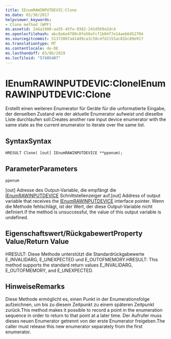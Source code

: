 ```yaml
---
title: IEnumRAWINPUTDEVIC:Clone
ms.date: 03/30/2017
helpviewer_keywords:
- Clone method [WPF]
ms.assetid: 2a6a1900-aa55-45fa-9382-241d569a2dc4
ms.openlocfilehash: abc8a6e4780c8fe50afcf1b04f7e14aeb6452704
ms.sourcegitcommit: 5137208fa414d9ca3c58cdfd2155ac81bc89e917
ms.translationtype: MT
ms.contentlocale: de-DE
ms.lasthandoff: 03/06/2019
ms.locfileid: "57485407"
---
```

# <a name="ienumrawinputdevicclone"></a><span data-ttu-id="89efb-102">IEnumRAWINPUTDEVIC:Clone</span><span class="sxs-lookup"><span data-stu-id="89efb-102">IEnumRAWINPUTDEVIC:Clone</span></span>
<span data-ttu-id="89efb-103">Erstellt einen weiteren Enumerator für Geräte für die unformatierte Eingabe, der denselben Zustand wie der aktuelle Enumerator aufweist und dieselbe Liste durchlaufen soll.</span><span class="sxs-lookup"><span data-stu-id="89efb-103">Creates another raw input device enumerator with the same state as the current enumerator to iterate over the same list.</span></span>  
  
## <a name="syntax"></a><span data-ttu-id="89efb-104">Syntax</span><span class="sxs-lookup"><span data-stu-id="89efb-104">Syntax</span></span>  
  
```  
HRESULT Clone( [out] IEnumRAWINPUTDEVICE **ppenum);  
```  
  
## <a name="parameters"></a><span data-ttu-id="89efb-105">Parameter</span><span class="sxs-lookup"><span data-stu-id="89efb-105">Parameters</span></span>  
 `ppenum`  
  
 <span data-ttu-id="89efb-106">[out] Adresse des Output-Variable, die empfängt die [IEnumRAWINPUTDEVICE](ienumrawinputdevice.md) Schnittstellenzeiger auf.</span><span class="sxs-lookup"><span data-stu-id="89efb-106">[out] Address of output variable that receives the [IEnumRAWINPUTDEVICE](ienumrawinputdevice.md) interface pointer.</span></span> <span data-ttu-id="89efb-107">Wenn die Methode fehlschlägt, ist der Wert, der diese Output-Variable nicht definiert.</span><span class="sxs-lookup"><span data-stu-id="89efb-107">If the method is unsuccessful, the value of this output variable is undefined.</span></span>  
  
## <a name="property-valuereturn-value"></a><span data-ttu-id="89efb-108">Eigenschaftswert/Rückgabewert</span><span class="sxs-lookup"><span data-stu-id="89efb-108">Property Value/Return Value</span></span>  
 <span data-ttu-id="89efb-109">HRESULT: Diese Methode unterstützt die Standardrückgabewerte E_INVALIDARG, E_UNEXPECTED und E_OUTOFMEMORY.</span><span class="sxs-lookup"><span data-stu-id="89efb-109">HRESULT: This method supports the standard return values E_INVALIDARG, E_OUTOFMEMORY, and E_UNEXPECTED.</span></span>  
  
## <a name="remarks"></a><span data-ttu-id="89efb-110">Hinweise</span><span class="sxs-lookup"><span data-stu-id="89efb-110">Remarks</span></span>  
 <span data-ttu-id="89efb-111">Diese Methode ermöglicht es, einen Punkt in der Enumerationsfolge aufzeichnen, um bis zu diesem Zeitpunkt zu einem späteren Zeitpunkt zurück.</span><span class="sxs-lookup"><span data-stu-id="89efb-111">This method makes it possible to record a point in the enumeration sequence in order to return to that point at a later time.</span></span> <span data-ttu-id="89efb-112">Der Aufrufer muss dieses neuen Enumerator getrennt von der erste Enumerator freigeben.</span><span class="sxs-lookup"><span data-stu-id="89efb-112">The caller must release this new enumerator separately from the first enumerator.</span></span>
